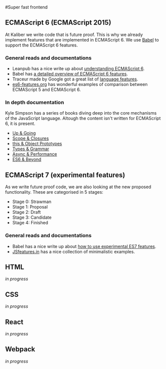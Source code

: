 #Super fast frontend

## ECMAScript 6 (ECMAScript 2015)
At Kaliber we write code that is future proof. This is why we already implement features that are implemented in ECMAScript 6. We use [Babel](https://babeljs.io) to support the ECMAScript 6 features.

### General reads and documentations

* Leanpub has a nice write up about [understanding ECMAScript 6](https://leanpub.com/understandinges6/read/).
* Babel has [a detailed overview of ECMAScript 6 features](https://babeljs.io/docs/learn-es2015/).
* Traceur made by Google got a great list of [language features](https://github.com/google/traceur-compiler/wiki/LanguageFeatures).
* [es6-features.org](https://es6-features.org) has wonderful examples of comparison between ECMAScript 5 and ECMAScript  6.

### In depth documentation
Kyle Simpson has a series of books diving deep into the core mechanisms of the JavaScript language. Altough the content isn't written for ECMAScript 6, it is present.
* [Up & Going](https://github.com/getify/You-Dont-Know-JS/blob/master/up%20&%20going/README.md#you-dont-know-js-up--going)
* [Scope & Closures](https://github.com/getify/You-Dont-Know-JS/blob/master/scope%20&%20closures/README.md#you-dont-know-js-scope--closures)
* [this & Object Prototypes](https://github.com/getify/You-Dont-Know-JS/blob/master/this%20&%20object%20prototypes/README.md#you-dont-know-js-this--object-prototypes)
* [Types & Grammar](https://github.com/getify/You-Dont-Know-JS/blob/master/types%20&%20grammar/README.md#you-dont-know-js-types--grammar)
* [Async & Performance](https://github.com/getify/You-Dont-Know-JS/blob/master/async%20&%20performance/README.md#you-dont-know-js-async--performance)
* [ES6 & Beyond](https://github.com/getify/You-Dont-Know-JS/blob/master/es6%20&%20beyond/README.md#you-dont-know-js-es6--beyond)


## ECMAScript 7 (experimental features)
As we write future proof code, we are also looking at the new proposed functionality. These are categorised in 5 stages:
* Stage 0: Strawman
* Stage 1: Proposal
* Stage 2: Draft
* Stage 3: Candidate
* Stage 4: Finished

### General reads and documentations
* Babel has a nice write up about [how to use experimental ES7 features](http://babeljs.io/docs/usage/experimental/).
* [JSfeatures.in](http://jsfeatures.in/#ES7) has a nice collection of minimalistic examples.

## HTML
*in progress*

## CSS
*in progress*

## React
*in progress*

## Webpack
*in progress*
